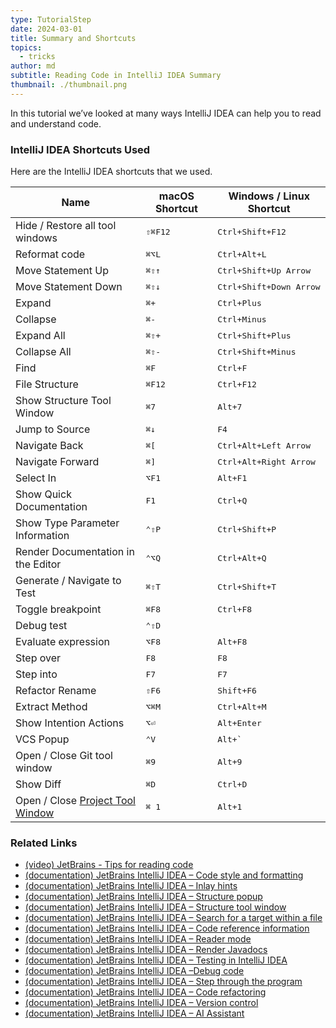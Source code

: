 ```yaml
---
type: TutorialStep
date: 2024-03-01
title: Summary and Shortcuts
topics:
  - tricks
author: md
subtitle: Reading Code in IntelliJ IDEA Summary
thumbnail: ./thumbnail.png
---
```


In this tutorial we’ve looked at many ways IntelliJ IDEA can help you to read and understand code.

### IntelliJ IDEA Shortcuts Used

Here are the IntelliJ IDEA shortcuts that we used.

| Name                                                                                             | macOS Shortcut   | Windows / Linux Shortcut         |
| ------------------------------------------------------------------------------------------------ | ---------------- | -------------------------------- |
| Hide / Restore all tool windows                                                                  | <kbd>⇧⌘F12</kbd> | <kbd>Ctrl+Shift+F12</kbd>        |
| Reformat code                                                                                    | <kbd>⌘⌥L</kbd>   | <kbd>Ctrl+Alt+L</kbd>            |
| Move Statement Up                                                                                | <kbd>⌘⇧↑</kbd>   | <kbd>Ctrl+Shift+Up Arrow</kbd>   |
| Move Statement Down                                                                              | <kbd>⌘⇧↓</kbd>   | <kbd>Ctrl+Shift+Down Arrow</kbd> |
| Expand                                                                                           | <kbd>⌘+</kbd>    | <kbd>Ctrl+Plus</kbd>             |
| Collapse                                                                                         | <kbd>⌘-</kbd>    | <kbd>Ctrl+Minus</kbd>            |
| Expand All                                                                                       | <kbd>⌘⇧+</kbd>   | <kbd>Ctrl+Shift+Plus</kbd>       |
| Collapse All                                                                                     | <kbd>⌘⇧-</kbd>   | <kbd>Ctrl+Shift+Minus</kbd>      |
| Find                                                                                             | <kbd>⌘F</kbd>    | <kbd>Ctrl+F</kbd>                |
| File Structure                                                                                   | <kbd>⌘F12</kbd>  | <kbd>Ctrl+F12</kbd>              |
| Show Structure Tool Window                                                                       | <kbd>⌘7</kbd>    | <kbd>Alt+7</kbd>                 |
| Jump to Source                                                                                   | <kbd>⌘↓</kbd>    | <kbd>F4</kbd>                    |
| Navigate Back                                                                                    | <kbd>⌘\[</kbd>   | <kbd>Ctrl+Alt+Left Arrow</kbd>   |
| Navigate Forward                                                                                 | <kbd>⌘\]</kbd>   | <kbd>Ctrl+Alt+Right Arrow</kbd>  |
| Select In                                                                                        | <kbd>⌥F1</kbd>   | <kbd>Alt+F1</kbd>                |
| Show Quick Documentation                                                                         | <kbd>F1</kbd>    | <kbd>Ctrl+Q</kbd>                |
| Show Type Parameter Information                                                                  | <kbd>⌃⇧P</kbd>   | <kbd>Ctrl+Shift+P</kbd>          |
| Render Documentation in the Editor                                                               | <kbd>⌃⌥Q</kbd>   | <kbd>Ctrl+Alt+Q</kbd>            |
| Generate / Navigate to Test                                                                      | <kbd>⌘⇧T</kbd>   | <kbd>Ctrl+Shift+T</kbd>          |
| Toggle breakpoint                                                                                | <kbd>⌘F8</kbd>   | <kbd>Ctrl+F8</kbd>               |
| Debug test                                                                                       | <kbd>⌃⇧D</kbd>   |                                  |
| Evaluate expression                                                                              | <kbd>⌥F8</kbd>   | <kbd>Alt+F8</kbd>                |
| Step over                                                                                        | <kbd>F8</kbd>    | <kbd>F8</kbd>                    |
| Step into                                                                                        | <kbd>F7</kbd>    | <kbd>F7</kbd>                    |
| Refactor Rename                                                                                  | <kbd>⇧F6</kbd>   | <kbd>Shift+F6</kbd>              |
| Extract Method                                                                                   | <kbd>⌥⌘M</kbd>   | <kbd>Ctrl+Alt+M</kbd>            |
| Show Intention Actions                                                                           | <kbd>⌥⏎</kbd>    | <kbd>Alt+Enter</kbd>             |
| VCS Popup                                                                                        | <kbd>⌃V</kbd>    | <kbd>Alt+`</kbd>                 |
| Open / Close Git tool window                                                                     | <kbd>⌘9</kbd>    | <kbd>Alt+9</kbd>                 |
| Show Diff                                                                                        | <kbd>⌘D</kbd>    | <kbd>Ctrl+D</kbd>                |
| Open / Close [Project Tool Window](https://www.jetbrains.com/help/idea/project-tool-window.html) | <kbd>⌘ 1</kbd>   | <kbd>Alt+1</kbd>                 |

### Related Links

- [(video) JetBrains - Tips for reading code](https://www.youtube.com/watch?v=2PG03drOEMk)
- [(documentation) JetBrains IntelliJ IDEA – Code style and formatting](https://www.jetbrains.com/help/idea/code-style.html)
- [(documentation) JetBrains IntelliJ IDEA – Inlay hints](https://www.jetbrains.com/help/idea/inlay-hints.html)
- [(documentation) JetBrains IntelliJ IDEA – Structure popup](https://www.jetbrains.com/help/idea/viewing-structure-of-a-source-file.html#structure-popup)
- [(documentation) JetBrains IntelliJ IDEA – Structure tool window](https://www.jetbrains.com/help/idea/viewing-structure-of-a-source-file.html#structure-tool-window)
- [(documentation) JetBrains IntelliJ IDEA – Search for a target within a file](https://www.jetbrains.com/help/idea/finding-and-replacing-text-in-file.html)
- [(documentation) JetBrains IntelliJ IDEA – Code reference information](https://www.jetbrains.com/help/idea/viewing-reference-information.html)
- [(documentation) JetBrains IntelliJ IDEA – Reader mode](https://www.jetbrains.com/help/idea/reader-mode.html)
- [(documentation) JetBrains IntelliJ IDEA – Render Javadocs](https://www.jetbrains.com/help/idea/settings-gutter-icons.html)
- [(documentation) JetBrains IntelliJ IDEA – Testing in IntelliJ IDEA](https://www.jetbrains.com/help/idea/tests-in-ide.html)
- [(documentation) JetBrains IntelliJ IDEA –Debug code](https://www.jetbrains.com/help/idea/debugging-code.html)
- [(documentation) JetBrains IntelliJ IDEA – Step through the program](https://www.jetbrains.com/help/idea/stepping-through-the-program.html)
- [(documentation) JetBrains IntelliJ IDEA – Code refactoring](https://www.jetbrains.com/help/idea/refactoring-source-code.html)
- [(documentation) JetBrains IntelliJ IDEA – Version control](https://www.jetbrains.com/help/idea/version-control-integration.html)
- [(documentation) JetBrains IntelliJ IDEA – AI Assistant](https://www.jetbrains.com/help/idea/ai-assistant.html)
